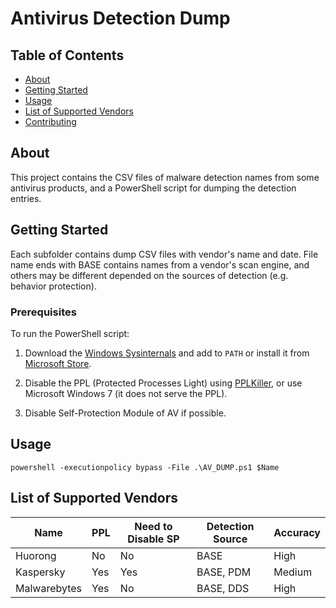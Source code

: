 # Antivirus Detection Dump

## Table of Contents

- [About](#about)
- [Getting Started](#getting_started)
- [Usage](#usage)
- [List of Supported Vendors](#list_of_vendors)
- [Contributing](CONTRIBUTING.md)

## About <a name = "about"></a>

This project contains the CSV files of malware detection names from some antivirus products, and a PowerShell script for dumping the detection entries.

## Getting Started <a name = "getting_started"></a>

Each subfolder contains dump CSV files with vendor's name and date. File name ends with BASE contains names from a vendor's scan engine, and others may be different depended on the sources of detection (e.g. behavior protection).

### Prerequisites

To run the PowerShell script:

1. Download the [Windows Sysinternals](https://docs.microsoft.com/sysinternals/downloads/sysinternals-suite) and add to `PATH` or install it from [Microsoft Store](https://www.microsoft.com/p/sysinternals-suite/9p7knl5rwt25).

2. Disable the PPL (Protected Processes Light) using [PPLKiller](https://github.com/Mattiwatti/PPLKiller), or use Microsoft Windows 7 (it does not serve the PPL).

3. Disable Self-Protection Module of AV if possible.

## Usage <a name = "usage"></a>

`powershell -executionpolicy bypass -File .\AV_DUMP.ps1 $Name`

## List of Supported Vendors <a name = "list_of_vendors"></a>

| Name         | PPL | Need to Disable SP | Detection Source | Accuracy |
| ------------ | --- | ------------------ | ---------------- | -------- |
| Huorong      | No  | No                 | BASE             | High     |
| Kaspersky    | Yes | Yes                | BASE, PDM        | Medium   |
| Malwarebytes | Yes | No                 | BASE, DDS        | High     |
